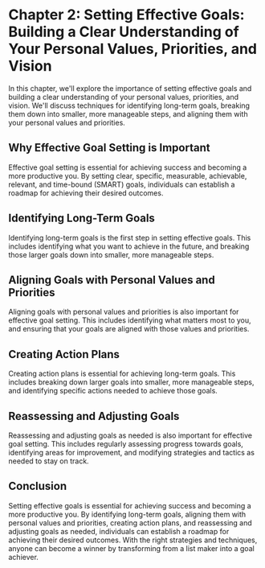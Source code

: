 Chapter 2: Setting Effective Goals: Building a Clear Understanding of Your Personal Values, Priorities, and Vision
==================================================================================================================

In this chapter, we'll explore the importance of setting effective goals and building a clear understanding of your personal values, priorities, and vision. We'll discuss techniques for identifying long-term goals, breaking them down into smaller, more manageable steps, and aligning them with your personal values and priorities.

Why Effective Goal Setting is Important
---------------------------------------

Effective goal setting is essential for achieving success and becoming a more productive you. By setting clear, specific, measurable, achievable, relevant, and time-bound (SMART) goals, individuals can establish a roadmap for achieving their desired outcomes.

Identifying Long-Term Goals
---------------------------

Identifying long-term goals is the first step in setting effective goals. This includes identifying what you want to achieve in the future, and breaking those larger goals down into smaller, more manageable steps.

Aligning Goals with Personal Values and Priorities
--------------------------------------------------

Aligning goals with personal values and priorities is also important for effective goal setting. This includes identifying what matters most to you, and ensuring that your goals are aligned with those values and priorities.

Creating Action Plans
---------------------

Creating action plans is essential for achieving long-term goals. This includes breaking down larger goals into smaller, more manageable steps, and identifying specific actions needed to achieve those goals.

Reassessing and Adjusting Goals
-------------------------------

Reassessing and adjusting goals as needed is also important for effective goal setting. This includes regularly assessing progress towards goals, identifying areas for improvement, and modifying strategies and tactics as needed to stay on track.

Conclusion
----------

Setting effective goals is essential for achieving success and becoming a more productive you. By identifying long-term goals, aligning them with personal values and priorities, creating action plans, and reassessing and adjusting goals as needed, individuals can establish a roadmap for achieving their desired outcomes. With the right strategies and techniques, anyone can become a winner by transforming from a list maker into a goal achiever.
